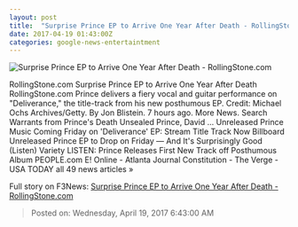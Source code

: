```yaml
---
layout: post
title:  "Surprise Prince EP to Arrive One Year After Death - RollingStone.com"
date: 2017-04-19 01:43:00Z
categories: google-news-entertaintment
---
```


![Surprise Prince EP to Arrive One Year After Death - RollingStone.com](http://img.wennermedia.com/social/gettyimages-74290175-a8af9725-721d-45dd-a86b-34fde4680f33.jpg)

RollingStone.com Surprise Prince EP to Arrive One Year After Death RollingStone.com Prince delivers a fiery vocal and guitar performance on "Deliverance," the title-track from his new posthumous EP. Credit: Michael Ochs Archives/Getty. By Jon Blistein. 7 hours ago. More News. Search Warrants from Prince's Death Unsealed Prince, David ... Unreleased Prince Music Coming Friday on 'Deliverance' EP: Stream Title Track Now Billboard Unreleased Prince EP to Drop on Friday — And It's Surprisingly Good (Listen) Variety LISTEN: Prince Releases First New Track off Posthumous Album PEOPLE.com E! Online - Atlanta Journal Constitution - The Verge - USA TODAY all 49 news articles »


Full story on F3News: [Surprise Prince EP to Arrive One Year After Death - RollingStone.com](http://www.f3nws.com/n/qYA2GG)

> Posted on: Wednesday, April 19, 2017 6:43:00 AM
